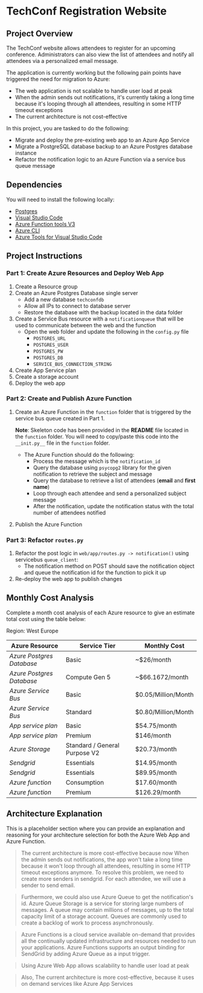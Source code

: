# TechConf Registration Website

## Project Overview
The TechConf website allows attendees to register for an upcoming conference. Administrators can also view the list of attendees and notify all attendees via a personalized email message.

The application is currently working but the following pain points have triggered the need for migration to Azure:
 - The web application is not scalable to handle user load at peak
 - When the admin sends out notifications, it's currently taking a long time because it's looping through all attendees, resulting in some HTTP timeout exceptions
 - The current architecture is not cost-effective 

In this project, you are tasked to do the following:
- Migrate and deploy the pre-existing web app to an Azure App Service
- Migrate a PostgreSQL database backup to an Azure Postgres database instance
- Refactor the notification logic to an Azure Function via a service bus queue message

## Dependencies

You will need to install the following locally:
- [Postgres](https://www.postgresql.org/download/)
- [Visual Studio Code](https://code.visualstudio.com/download)
- [Azure Function tools V3](https://docs.microsoft.com/en-us/azure/azure-functions/functions-run-local?tabs=windows%2Ccsharp%2Cbash#install-the-azure-functions-core-tools)
- [Azure CLI](https://docs.microsoft.com/en-us/cli/azure/install-azure-cli?view=azure-cli-latest)
- [Azure Tools for Visual Studio Code](https://marketplace.visualstudio.com/items?itemName=ms-vscode.vscode-node-azure-pack)

## Project Instructions

### Part 1: Create Azure Resources and Deploy Web App
1. Create a Resource group
2. Create an Azure Postgres Database single server
   - Add a new database `techconfdb`
   - Allow all IPs to connect to database server
   - Restore the database with the backup located in the data folder
3. Create a Service Bus resource with a `notificationqueue` that will be used to communicate between the web and the function
   - Open the web folder and update the following in the `config.py` file
      - `POSTGRES_URL`
      - `POSTGRES_USER`
      - `POSTGRES_PW`
      - `POSTGRES_DB`
      - `SERVICE_BUS_CONNECTION_STRING`
4. Create App Service plan
5. Create a storage account
6. Deploy the web app

### Part 2: Create and Publish Azure Function
1. Create an Azure Function in the `function` folder that is triggered by the service bus queue created in Part 1.

      **Note**: Skeleton code has been provided in the **README** file located in the `function` folder. You will need to copy/paste this code into the `__init.py__` file in the `function` folder.
      - The Azure Function should do the following:
         - Process the message which is the `notification_id`
         - Query the database using `psycopg2` library for the given notification to retrieve the subject and message
         - Query the database to retrieve a list of attendees (**email** and **first name**)
         - Loop through each attendee and send a personalized subject message
         - After the notification, update the notification status with the total number of attendees notified
2. Publish the Azure Function

### Part 3: Refactor `routes.py`
1. Refactor the post logic in `web/app/routes.py -> notification()` using servicebus `queue_client`:
   - The notification method on POST should save the notification object and queue the notification id for the function to pick it up
2. Re-deploy the web app to publish changes

## Monthly Cost Analysis
Complete a month cost analysis of each Azure resource to give an estimate total cost using the table below:

Region: West Europe

| Azure Resource | Service Tier | Monthly Cost |
| ------------ | ------------ | ------------ |
| *Azure Postgres Database* |  Basic   |   ~$26/month           |
| *Azure Postgres Database* |  Compute Gen 5   |   ~$66.1672/month           |
| *Azure Service Bus*   |   Basic      |   $0.05/Million/Month           |
| *Azure Service Bus*   |   Standard      |   $0.80/Million/Month           |
| *App service plan*   |   Basic      |    $54.75/month          |
| *App service plan*   |   Premium      |    $146/month          |
| *Azure Storage*   |  Standard / General Purpose V2       |    $20.73/month          |
| *Sendgrid*   |    Essentials     |    $14.95/month         |
| *Sendgrid*   |    Essentials     |    $89.95/month         |
| *Azure function*   |   Consumption      |    $17.60/month          |
| *Azure function*   |   Premium      |    $126.29/month          |`

## Architecture Explanation
This is a placeholder section where you can provide an explanation and reasoning for your architecture selection for both the Azure Web App and Azure Function.

> The current architecture is more cost-effective because now When the admin sends out notifications, the app won't take a long time because it won't loop through all attendees, resulting in some HTTP timeout exceptions anymore. To resolve this problem, we need to create more senders in sendgrid. For each attendee, we will use a sender to send email.

> Furthermore, we could also use Azure Queue to get the notification's id. Azure Queue Storage is a service for storing large numbers of messages. A queue may contain millions of messages, up to the total capacity limit of a storage account. Queues are commonly used to create a backlog of work to process asynchronously.

> Azure Functions is a cloud service available on-demand that provides all the continually updated infrastructure and resources needed to run your applications. Azure Functions supports an output binding for SendGrid by adding Azure Queue as a input trigger.

> Using Azure Web App allows scalability to handle user load at peak

> Also, The current architecture is more cost-effective, because it uses on demand services like Azure App Services
